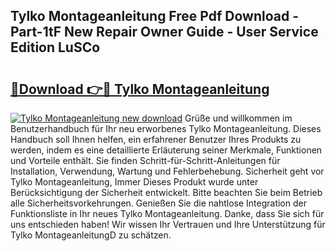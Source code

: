 ## Tylko Montageanleitung Free Pdf Download - Part-1tF New Repair Owner Guide - User Service Edition LuSCo

# <h2><a href="http://df7gz7.blite.top/?on=Tylko+Montageanleitung">🔗Download 👉🔴 Tylko Montageanleitung</a></h2>

[![Tylko Montageanleitung new download](https://i.imgur.com/lujVjoI.png)](http://df7gz7.blite.top/?on=Tylko+Montageanleitung)
Grüße und willkommen im Benutzerhandbuch für Ihr neu erworbenes Tylko Montageanleitung. Dieses Handbuch soll Ihnen helfen, ein erfahrener Benutzer Ihres Produkts zu werden, indem es eine detaillierte Erläuterung seiner Merkmale, Funktionen und Vorteile enthält. Sie finden Schritt-für-Schritt-Anleitungen für Installation, Verwendung, Wartung und Fehlerbehebung. Sicherheit geht vor Tylko Montageanleitung, Immer Dieses Produkt wurde unter Berücksichtigung der Sicherheit entwickelt. Bitte beachten Sie beim Betrieb alle Sicherheitsvorkehrungen. Genießen Sie die nahtlose Integration der Funktionsliste in Ihr neues Tylko Montageanleitung. Danke, dass Sie sich für uns entschieden haben! Wir wissen Ihr Vertrauen und Ihre Unterstützung für Tylko MontageanleitungD zu schätzen.
